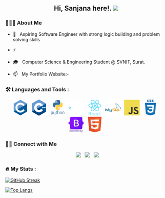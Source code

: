 <h2 align= "center"> Hi, Sanjana here!. <img src="https://github.com/souvikguria98/souvikguria98/blob/master/Hi.gif" width="25"></h2>


<h3> 👨🏻‍💻 About Me </h3>

- 🔭 &nbsp; Aspiring Software Engineer with strong logic building and problem solving skills

  
- ⚡ &nbsp; 

  
- 🎓 &nbsp; Computer Science & Engineering Student @ SVNIT, Surat.


- 📫 &nbsp; My Portfolio Website:- 


### :hammer_and_wrench: Languages and Tools :

<div align= "center">
  <img src="https://github.com/devicons/devicon/blob/master/icons/c/c-original.svg" title="C" alt="C" width="50" height="50"/>&nbsp;
  <img src="https://github.com/devicons/devicon/blob/master/icons/cplusplus/cplusplus-original.svg" title="Cpp" alt="Cpp" width="50" height="50"/>&nbsp;
  <img src="https://github.com/devicons/devicon/blob/master/icons/python/python-original-wordmark.svg" title="Python" alt="Python" width="50" height="50"/>&nbsp;
  <img src="https://github.com/devicons/devicon/blob/master/icons/tailwindcss/tailwindcss-original-wordmark.svg" title="TailwindCSS" alt="TailwindCSS" width="50" height="50"/>&nbsp;
  <img src="https://github.com/devicons/devicon/blob/master/icons/react/react-original-wordmark.svg" title="React" alt="React" width="50" height="50"/>&nbsp;
  <img src="https://github.com/devicons/devicon/blob/master/icons/mysql/mysql-original-wordmark.svg" title="MySQL" alt="MySQL" width="50" height="50"/>&nbsp; 
  <img src="https://github.com/devicons/devicon/blob/master/icons/javascript/javascript-original.svg" title="JavaScript" alt="JavaScript" width="50" height="50"/>&nbsp;
  <img src="https://github.com/devicons/devicon/blob/master/icons/css3/css3-plain-wordmark.svg"  title="CSS3" alt="CSS" width="50" height="50"/>&nbsp; 
  <img src="https://github.com/devicons/devicon/blob/master/icons/bootstrap/bootstrap-original-wordmark.svg" title="Bootstrap" alt="Bootstrap" width="50" height="50"/>&nbsp;
  <img src="https://github.com/devicons/devicon/blob/master/icons/html5/html5-original.svg" title="HTML5" alt="HTML" width="50" height="50"/>&nbsp;

    
</div>

<h3> 🤝🏻 Connect with Me </h3>

<p align="center">
&nbsp; <a href="https://www.instagram.com/param._.pathak/" target="_blank" rel="noopener noreferrer"><img src="https://img.icons8.com/plasticine/100/000000/instagram-new.png" width="50" /></a>  
&nbsp; <a href="https://www.linkedin.com/in/param-pathak/" target="_blank" rel="noopener noreferrer"><img src="https://img.icons8.com/plasticine/100/000000/linkedin.png" width="50" /></a>
&nbsp; <a href="mailto:parampathak47@gmail.com" target="_blank" rel="noopener noreferrer"><img src="https://img.icons8.com/plasticine/100/000000/gmail.png"  width="50" /></a>
</p>


### 🔥  My Stats :

[![GitHub Streak](http://github-readme-streak-stats.herokuapp.com?user=sanjanashah05&theme=dark&background=000000)](https://git.io/streak-stats) 

[![Top Langs](https://github-readme-stats.vercel.app/api/top-langs/?username=sanjanashah05)](https://github.com/anuraghazra/github-readme-stats)



<!--
*pkp2207/pkp2207* is a ✨ special ✨ repository because its README.md (this file) appears on your GitHub profile.

Here are some ideas to get you started:

- 🔭 I’m currently working on ...
- 🌱 I’m currently learning ...
- 👯 I’m looking to collaborate on ...
- 🤔 I’m looking for help with ...
- 💬 Ask me about ...
- 📫 How to reach me: ...
- 😄 Pronouns: ...
- ⚡ Fun fact: ...
-->
